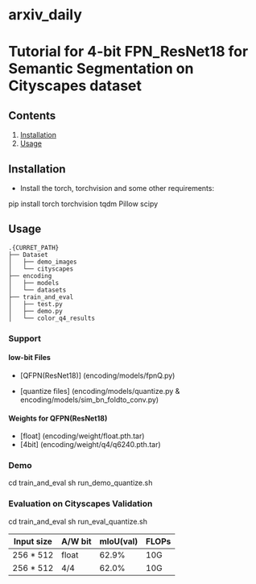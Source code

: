 # arxiv_daily
# Tutorial for 4-bit FPN_ResNet18 for Semantic Segmentation on Cityscapes dataset

## Contents
1. [Installation](#installation)
2. [Usage](#Usage)

## Installation

* Install the torch, torchvision and some other requirements:

pip install torch torchvision tqdm Pillow scipy

## Usage

```
.{CURRET_PATH}
├── Dataset
│   ├── demo_images
│   └── cityscapes
├── encoding
│   ├── models
│   └── datasets
├── train_and_eval
│   ├── test.py
│   ├── demo.py
│   └── color_q4_results

```

### Support

#### low-bit Files

- [QFPN(ResNet18)] (encoding/models/fpnQ.py)

- [quantize files] (encoding/models/quantize.py & encoding/models/sim_bn_foldto_conv.py)

#### Weights for QFPN(ResNet18)

- [float] (encoding/weight/float.pth.tar)
- [4bit] (encoding/weight/q4/q6240.pth.tar)

### Demo 

cd train_and_eval
sh run_demo_quantize.sh

### Evaluation on Cityscapes Validation
cd train_and_eval
sh run_eval_quantize.sh

|Input size | A/W bit | mIoU(val) | FLOPs |
|-----------|---------|-----|-------|
|256 * 512  | float | 62.9% | 10G |
| 256 * 512 | 4/4 | 62.0%  | 10G |

